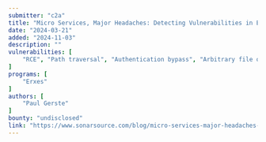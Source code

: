 ```yaml
---
submitter: "c2a"
title: "Micro Services, Major Headaches: Detecting Vulnerabilities in Erxes' Microservices"
date: "2024-03-21"
added: "2024-11-03"
description: ""
vulnerabilities: [
    "RCE", "Path traversal", "Authentication bypass", "Arbitrary file overwrite", "GraphQL", "SSRF", "Security code review"
]
programs: [
    "Erxes"
]
authors: [
    "Paul Gerste"
]
bounty: "undisclosed"
link: "https://www.sonarsource.com/blog/micro-services-major-headaches-detecting-vulnerabilities-in-erxes-microservices/"
---
```




